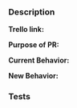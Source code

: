 ### Description

**Trello link:**


**Purpose of PR:**


**Current Behavior:**


**New Behavior:**


### Tests